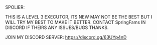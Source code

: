 SPOLIER:

THIS IS A LEVEL 3 EXECUTOR, ITS NEW MAY NOT BE THE BEST BUT I WILL TRY MY BEST TO MAKE IT BETTER. 
CONTACT SpringFams IN DISCORD IF THEIRS ANY ISSUES/BUGS THANKS.

JOIN MY DISCORD SERVER:  https://discord.gg/63UYp4nD
